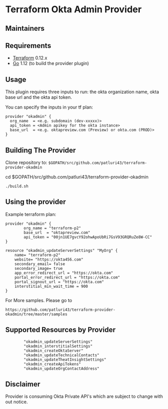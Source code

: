 # Terraform Okta Admin Provider

## Maintainers



## Requirements

- [Terraform](https://www.terraform.io/downloads.html) 0.12.x
- [Go](https://golang.org/doc/install) 1.12 (to build the provider plugin)

## Usage

This plugin requires three inputs to run: the okta organization name, okta base url and the okta api token. 

You can specify the inputs in your tf plan:

```
provider "okadmin" {
  org_name  = <e.g. subdomain (dev-xxxxx)>
  api_token = <Admin apikey for the okta instance>
  base_url  = <e.g. oktapreview.com (Preview) or okta.com (PROD)>
}
```


## Building The Provider

Clone repository to: `$GOPATH/src/github.com/patluri43/terraform-provider-okadmin`

cd $GOPATH/src/github.com/patluri43/terraform-provider-okadmin
```
./build.sh
```

## Using the provider

Example terraform plan:

```
provider "okadmin" {
        org_name = "terraform-p2"
        base_url  = "oktapreview.com"
        api_token = "00jn1UE7gvcY92ohwApoUbRi7GsV93GRQRuZe8W-CC"
}

resource "okadmin_updateServerSettings" "MyOrg" {
    name= "terraform-p2"
    website= "https://okta456.com"
    secondary_email= false
    secondary_image= true
    app_error_redirect_url = "https://okta.com"
    portal_error_redirect_url = "https://okta.com"
    portal_signout_url = "https://okta.com"
    interstitial_min_wait_time = 900
}
```

For More samples. Please go to 

```
https://github.com/patluri43/terraform-provider-okadmin/tree/master/samples
```

## Supported Resources by Provider

			"okadmin_updateServerSettings"
			"okadmin_interstitialSettings"
			"okadmin_createOktaServer"
			"okadmin_updateTechnicalContacts"
			"okadmin_updateTheatInsightSettings"
			"okadmin_createApiTokens"
            "okadmin_updateOrgContactAddress"


## Disclaimer

Provider is consuming Okta Private API's which are subject to change with out notice. 